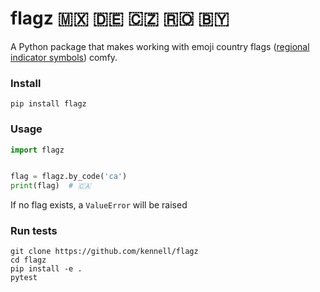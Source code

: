 # flagz 🇲🇽 🇩🇪 🇨🇿 🇷🇴 🇧🇾

A Python package that makes working with emoji country flags ([regional indicator symbols](https://en.wikipedia.org/wiki/Regional_Indicator_Symbol)) comfy.

### Install

```
pip install flagz
```

### Usage

```python
import flagz


flag = flagz.by_code('ca')
print(flag)  # 🇨🇦
```

If no flag exists, a `ValueError` will be raised

### Run tests

```
git clone https://github.com/kennell/flagz
cd flagz
pip install -e .
pytest
```
